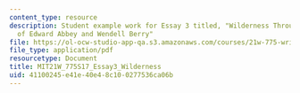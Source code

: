 ```yaml
---
content_type: resource
description: Student example work for Essay 3 titled, "Wilderness Through the Eyes
  of Edward Abbey and Wendell Berry"
file: https://ol-ocw-studio-app-qa.s3.amazonaws.com/courses/21w-775-writing-about-nature-and-environmental-issues-spring-2017/41100245e41e40e48c100277536ca06b_MIT21W_775S17_Essay3_Wilderness.pdf
file_type: application/pdf
resourcetype: Document
title: MIT21W_775S17_Essay3_Wilderness
uid: 41100245-e41e-40e4-8c10-0277536ca06b
---
```

